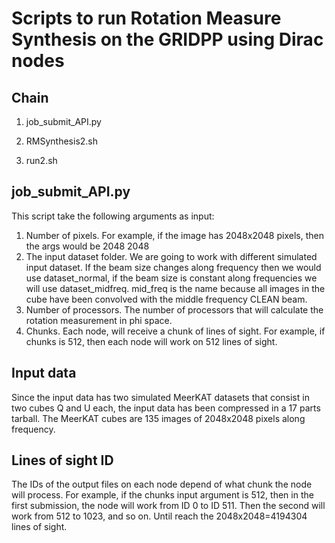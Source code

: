 # Scripts to run Rotation Measure Synthesis on the GRIDPP using Dirac nodes

## Chain

1. job_submit_API.py

2. RMSynthesis2.sh

3. run2.sh

## job_submit_API.py

This script take the following arguments as input:

1. Number of pixels. For example, if the image has 2048x2048 pixels, then the args would be 2048 2048
2. The input dataset folder. We are going to work with different simulated input dataset. If the beam size changes along frequency then we would use dataset_normal, if the beam size is constant along frequencies we will use dataset_midfreq. mid_freq is the name because all images in the cube have been convolved with the middle frequency CLEAN beam.
3. Number of processors. The number of processors that will calculate the rotation measurement in phi space.
4. Chunks. Each node, will receive a chunk of lines of sight. For example, if chunks is 512, then each node will work on 512 lines of sight.

## Input data
Since the input data has two simulated MeerKAT datasets that consist in two cubes Q and U each, the input data has been compressed in a 17 parts tarball. The MeerKAT cubes are 135 images of 2048x2048 pixels along frequency. 

## Lines of sight ID

The IDs of the output files on each node depend of what chunk the node will process. For example, if the chunks input argument is 512, then in the first submission, the node will work from ID 0 to ID 511. Then the second will work from 512 to 1023, and so on. Until reach the 2048x2048=4194304 lines of sight.

